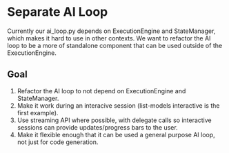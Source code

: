 # Separate AI Loop

Currently our ai_loop.py depends on ExecutionEngine and StateManager, which makes it hard to use in other contexts. We want to refactor the AI loop to be a more of standalone component that can be used outside of the ExecutionEngine.

## Goal

1. Refactor the AI loop to not depend on ExecutionEngine and StateManager.
2. Make it work during an interacive session (list-models interactive is the first example).
3. Use streaming API where possible, with delegate calls so interactive sessions can provide updates/progress bars to the user.
4. Make it flexible enough that it can be used a general purpose AI loop, not just for code generation.


